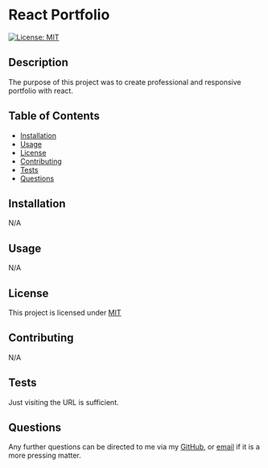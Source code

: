 # React Portfolio

[![License: MIT](https://img.shields.io/badge/License-MIT-blue.svg)](https://opensource.org/licenses/MIT)

## Description

The purpose of this project was to create professional and responsive portfolio with react.
  
## Table of Contents
  
- [Installation](#Installation)
- [Usage](#Usage)
- [License](#License)
- [Contributing](#Contributing)
- [Tests](#Tests)
- [Questions](#Questions)
  
## Installation

N/A
  
## Usage

N/A
  
## License
  
This project is licensed under [MIT](https://opensource.org/licenses/MIT)
  
## Contributing

N/A
  
## Tests

Just visiting the URL is sufficient.
  
## Questions
  
Any further questions can be directed to me via my [GitHub](https://github.com/TopGek99/), or [email](arowe890@gmail.com) if it is a more pressing matter.
